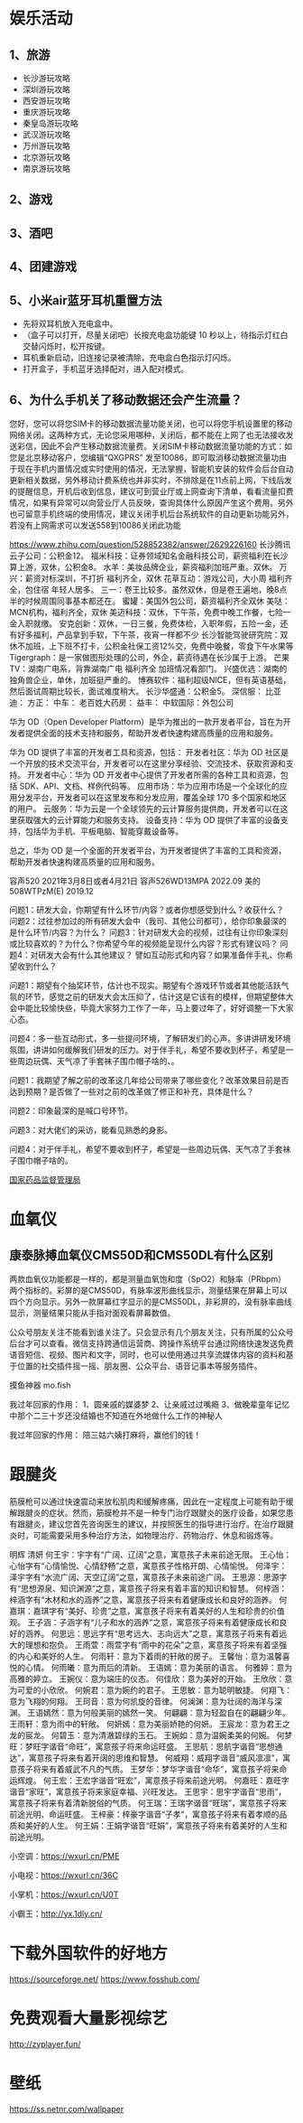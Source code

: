 # 娱乐活动

## 1、旅游
- 长沙游玩攻略
- 深圳游玩攻略
- 西安游玩攻略
- 重庆游玩攻略
- 秦皇岛游玩攻略
- 武汉游玩攻略
- 万州游玩攻略
- 北京游玩攻略
- 南京游玩攻略

## 2、游戏

## 3、酒吧

## 4、团建游戏

## 5、小米air蓝牙耳机重置方法
- 先将双耳机放入充电盒中。
- （盒子可以打开，尽量关闭吧）长按充电盒功能键 10 秒以上，待指示灯红白交替闪烁时，松开按键。
- 耳机重新启动，旧连接记录被清除，充电盒白色指示灯闪烁。
- 打开盒子，手机蓝牙选择配对，进入配对模式。

## 6、为什么手机关了移动数据还会产生流量？
您好，您可以将您SIM卡的移动数据流量功能关闭，也可以将您手机设置里的移动网络关闭。这两种方式，无论您采用哪种，关闭后，都不能在上网了也无法接收发送彩信，因此不会产生移动数据流量费。关闭SIM卡移动数据流量功能的方式：如您是北京移动客户，您编辑“QXGPRS” 发至10086，即可取消移动数据流量功由于现在手机内置情况或实时使用的情况，无法掌握，智能机安装的软件会后台自动更新相关数据，另外移动计费系统也并非实时，不排除是在11点前上网，下线后发的提醒信息，开机后收到信息，建议可到营业厅或上网查询下清单，看看流量扣费情况，如果有异常可以向营业厅人员反映，查询具体什么原因产生这个费用。另外也可留意手机终端的使用情况，建议关闭手机后台系统软件的自动更新功能另外，若没有上网需求可以发送558到10086关闭此功能




https://www.zhihu.com/question/528852382/answer/2629226160
长沙腾讯云子公司：公积金12。
福米科技：证券领域知名金融科技公司，薪资福利在长沙算上游，双休，公积金8。
水羊：美妆品牌企业，薪资福利加班严重。双休。
万兴：薪资对标深圳，不打折 福利齐全，双休
花草互动：游戏公司，大小周 福利齐全，包住宿 年轻人居多。
三一：卷王比较多。虽然双休，但是卷王遍地，晚8点半的时候周围同事基本都还在。
蜜罐：美国外包公司，薪资福利齐全双休
美哒：MCN机构，福利齐全，双休
美迈科技：双休，下午茶，免费中晚工作餐，七险一金入职就缴。
安克创新：双休，一日三餐，免费体检，入职年假，五险一金，还有好多福利，产品拿到手软，下午茶，夜宵一样都不少
长沙智能驾驶研究院：双休不加班，上下班不打卡，公积金社保工资12%交，免费中晚餐，零食下午水果等
Tigergraph：是一家做图形处理的公司，外企，薪资待遇在长沙属于上游。
芒果TV：湖南广电系，背靠湖南广电 福利齐全 加班情况看部门。
兴盛优选：湖南的独角兽企业，单休，加班挺严重的。
博赛软件：福利超级NICE，但有英语基础，然后面试周期比较长，面试难度稍大。
长沙华盛通：公积金5。
深信服：
比亚迪：
方正：
中车：
老百姓大药房：
益丰：
中软国际：外包公司


华为 OD（Open Developer Platform）是华为推出的一款开发者平台，旨在为开发者提供全面的技术支持和服务，帮助开发者快速构建高质量的应用和服务。

华为 OD 提供了丰富的开发者工具和资源，包括：
开发者社区：华为 OD 社区是一个开放的技术交流平台，开发者可以在这里分享经验、交流技术、获取资源和支持。
开发者中心：华为 OD 开发者中心提供了开发者所需的各种工具和资源，包括 SDK、API、文档、样例代码等。
应用市场：华为应用市场是一个全球化的应用分发平台，开发者可以在这里发布和分发应用，覆盖全球 170 多个国家和地区的用户。
云服务：华为云是一个全球领先的云计算服务提供商，开发者可以在这里获取强大的云计算能力和服务支持。
设备支持：华为 OD 提供了丰富的设备支持，包括华为手机、平板电脑、智能穿戴设备等。

总之，华为 OD 是一个全面的开发者平台，为开发者提供了丰富的工具和资源，帮助开发者快速构建高质量的应用和服务。



容声520  2021年3月8日或者4月21日
容声526WD13MPA  2022.09
美的508WTPzM(E)  2019.12



问题1：研发大会，你期望有什么环节/内容？或者你想感受到什么？收获什么？
问题2：过往参加过的所有研发大会中（我司、其他公司都可），给你印象最深的是什么环节/内容？为什么？
问题3：针对研发大会的视频，过往有让你印象深刻或比较喜欢的？为什么？你希望今年的视频能呈现什么内容？形式有建议吗？
问题4：对研发大会有什么其他建议？  譬如互动形式和内容？如果准备伴手礼、你希望收到什么？







问题1：期望有个抽奖环节，估计也不现实。期望有个游戏环节或者其他能活跃气氛的环节，感觉之前的研发大会太压抑了，估计这是它该有的模样，但期望整体大会中能比较愉快些，毕竟大家努力工作了一年，马上要过年了，好好调整一下大家心态。

问题4：多一些互动形式，多一些提问环境，了解研发们的心声。多讲讲研发环境氛围，讲讲如何缓解我们研发的压力。对于伴手礼，希望不要收到杯子，希望是一些周边玩偶、天气凉了手套袜子围巾帽子啥的、。



问题1：我期望了解之前的改革这几年给公司带来了哪些变化？改革效果目前是否达到预期？是否做了一些对之前的改革做了修正和补充，具体是什么？

问题2：印象最深的是喊口号环节。

问题3：对大佬们的采访，能看见熟悉的身影。

问题4：对于伴手礼，希望不要收到杯子，希望是一些周边玩偶、天气凉了手套袜子围巾帽子啥的。



[国家药品监督管理局](https://www.nmpa.gov.cn/datasearch/home-index.html?itemId=2c9ba384759c957701759ccef50f032b#category=ylqx)

# 血氧仪

## 康泰脉搏血氧仪CMS50D和CMS50DL有什么区别
两款血氧仪功能都是一样的，都是测量血氧饱和度（SpO2）和脉率（PRbpm）两个指标的。彩屏的是CMS50D，有脉率波形曲线显示，测量结果在屏幕上可以四个方向显示。另外一款屏幕红字显示的是CMS50DL，非彩屏的，没有脉率曲线显示，测量结果只能从手指对面观看屏幕数值。

公众号朋友关注不能看到谁关注了。只会显示有几个朋友关注，只有所属的公众号后台才可以查看。微信支持跨通信运营商、跨操作系统平台通过网络快速发送免费语音短信、视频、图片和文字，同时，也可以使用通过共享流媒体内容的资料和基于位置的社交插件摇一摇、朋友圈、公众平台、语音记事本等服务插件。

摸鱼神器 mo.fish

我过年回家的作用：
1、圆亲戚的媒婆梦
2、让亲戚过过嘴瘾
3、做晚辈童年记忆中那个二三十岁还没结婚也不知道在外地做什么工作的神秘人

我过年回家的作用：
陪三姑六姨打麻将，赢他们的钱！

# 跟腱炎
筋膜枪可以通过快速震动来放松肌肉和缓解疼痛，因此在一定程度上可能有助于缓解跟腱炎的症状。然而，筋膜枪并不是一种专门治疗跟腱炎的医疗设备，如果您患有跟腱炎，建议您首先咨询医生的建议，并按照医生的指导进行治疗。在治疗跟腱炎时，可能需要采用多种治疗方法，如物理治疗、药物治疗、休息和锻炼等。



明辉
清妍
何王宇：宇字有“广阔、辽阔”之意，寓意孩子未来前途无限。
王心怡：心怡字有“心情愉悦、心情舒畅”之意，寓意孩子性格开朗、心情愉悦。
何泽宇：泽宇字有“水流广阔、天空辽阔”之意，寓意孩子未来前途广阔。
王思源：思源字有“思想源泉、知识渊源”之意，寓意孩子将来有着丰富的知识和智慧。
何梓涵：梓涵字有“木材和水的涵养”之意，寓意孩子将来有着健康成长和良好的涵养。
何嘉琪：嘉琪字有“美好、珍贵”之意，寓意孩子将来有着美好的人生和珍贵的价值观。
王子涵：子涵字有“儿子和水的涵养”之意，寓意孩子将来有着健康成长和良好的涵养。
何思远：思远字有“思考远大、志向远大”之意，寓意孩子将来有着远大的理想和抱负。
王雨萱：雨萱字有“雨中的花朵”之意，寓意孩子将来有着坚强的内心和美好的人生。
何雨轩：意为下着雨的轩敞的房子。
王馨怡：意为温馨喜悦的心情。
何雨曦：意为雨后的清新。
王语嫣：意为美丽的语言。
何雅婷：意为高雅的婷立。
王婉仪：意为端庄的仪态。
何佳欣：意为美好的开始。
王欣欣：意为可爱的小欣欣。
何婉君：意为婉约的君子。
王思敏：意为聪明敏捷。
何翔飞：意为飞翔的何翔。
王珂音：意为何凯旋的音律。
何澜渊：意为壮阔的海洋与深渊。
王语嫣然：意为何般美丽的嫣然一笑。
何翩翩：意为轻盈自在的翩翩少年。
王雨轩：意为雨中的轩敞。
何妍嫣：意为美丽娇艳的何妍。
王宸龙：意为君王之龙的宸龙。
何碧玉：意为清澈碧绿的玉石。
王婉如：意为温婉柔美的何婉。
何梦旺：梦旺字谐音“命旺”，寓意孩子将来命运旺盛。
王思航：思航字谐音“思想通达”，寓意孩子将来有着开阔的思维和智慧。
何威翔：威翔字谐音“威风凛凛”，寓意孩子将来有着威武不凡的气质。
王梦华：梦华字谐音“命华”，寓意孩子将来命运辉煌。
何王宏：王宏字谐音“旺宏”，寓意孩子将来前途光明。
何嘉旺：嘉旺字谐音“家旺”，寓意孩子将来家庭幸福、兴旺发达。
王思宇：思宇字谐音“思雨”，寓意孩子将来有着清新脱俗的气质。
何王瑞：王瑞字谐音“旺瑞”，寓意孩子将来前途光明、命运旺盛。
王梓豪：梓豪字谐音“子孝”，寓意孩子将来有着孝顺的品质和美好的人生。
何王娟：王娟字谐音“旺娟”，寓意孩子将来有着美好的人生和前途光明。




小空调：https://wxurl.cn/PME

小电视：https://wxurl.cn/36C

小掌机：https://wxurl.cn/U0T

小霸王：http://yx.1dly.cn/

# 下载外国软件的好地方
https://sourceforge.net/
https://www.fosshub.com/

# 免费观看大量影视综艺
http://zyplayer.fun/

# 壁纸
https://ss.netnr.com/wallpaper